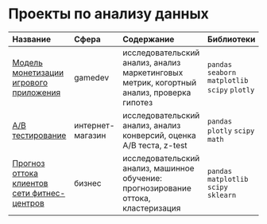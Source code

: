 # Проекты по анализу данных

| Название | Сфера | Содержание | Библиотеки |
| :-------------------- | :-------------------- |:--------------------|:--------------------|
| [Модель монетизации игрового приложения](https://github.com/barrabanda/practicum/tree/main/monetization%20model) | gamedev | исследовательский анализ, анализ маркетинговых метрик, когортный анализ, проверка гипотез  | `pandas` `seaborn` `matplotlib` `scipy` `plotly` |
| [A/B тестирование](https://github.com/barrabanda/practicum/tree/main/ab_test) | интернет-магазин | исследовательский анализ, анализ конверсий, оценка A/B теста, z-test  | `pandas` `plotly` `scipy` `math` |
| [Прогноз оттока клиентов сети фитнес-центров](https://github.com/barrabanda/practicum/tree/main/monetization%20model) | бизнес | исследовательский анализ, машинное обучение: прогнозирование оттока, кластеризация | `pandas` `matplotlib` `scipy` `sklearn` |

